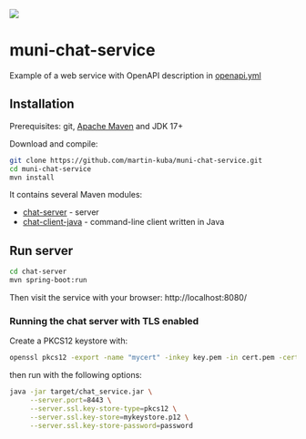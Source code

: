 ![](../../workflows/test%20build/badge.svg)

# muni-chat-service
Example of a web service with OpenAPI description in [openapi.yml](openapi.yml)

## Installation

Prerequisites: git, [Apache Maven](https://maven.apache.org/) and JDK 17+ 

Download and compile:
```bash
git clone https://github.com/martin-kuba/muni-chat-service.git
cd muni-chat-service
mvn install
```

It contains several Maven modules:
* [chat-server](chat-server/) - server
* [chat-client-java](chat-client-java/) - command-line client written in Java 

## Run server

```bash
cd chat-server
mvn spring-boot:run
```
Then visit the service with your browser: http://localhost:8080/

### Running the chat server with TLS enabled

Create a PKCS12 keystore with:
```bash
openssl pkcs12 -export -name "mycert" -inkey key.pem -in cert.pem -certfile chain.pem -out mykeystore.p12
```
then run with the following options:
```bash
java -jar target/chat_service.jar \
     --server.port=8443 \
     --server.ssl.key-store-type=pkcs12 \
     --server.ssl.key-store=mykeystore.p12 \
     --server.ssl.key-store-password=password
```
